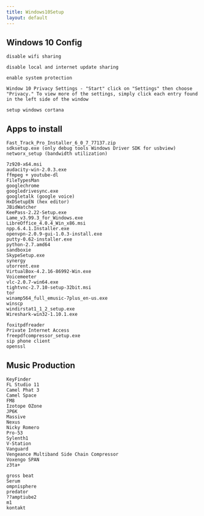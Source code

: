 ```yaml
---
title: Windows10Setup
layout: default
---
```


Windows 10 Config
-----------------

    disable wifi sharing

    disable local and internet update sharing

    enable system protection

    Window 10 Privacy Settings - "Start" click on "Settings" then choose "Privacy." To view more of the settings, simply click each entry found in the left side of the window

    setup windows cortana

Apps to install
---------------

    Fast_Track_Pro_Installer_6_0_7_77137.zip
    sdksetup.exe (only debug tools Windows Driver SDK for usbview)
    networx_setup (bandwidth utilization) 

    7z920-x64.msi
    audacity-win-2.0.3.exe
    ffmpeg + youtube-dl
    FileTypesMan
    googlechrome
    googledrivesync.exe
    googletalk (google voice)
    HxDSetupEN (hex editor)
    JBidWatcher
    KeePass-2.22-Setup.exe
    Lame_v3.99.3_for_Windows.exe
    LibreOffice_4.0.4_Win_x86.msi
    npp.6.4.1.Installer.exe
    openvpn-2.0.9-gui-1.0.3-install.exe
    putty-0.62-installer.exe
    python-2.7.amd64
    sandboxie
    SkypeSetup.exe
    synergy
    utorrent.exe
    VirtualBox-4.2.16-86992-Win.exe
    Voicemeeter
    vlc-2.0.7-win64.exe
    tightvnc-2.7.10-setup-32bit.msi
    tor
    winamp564_full_emusic-7plus_en-us.exe
    winscp
    windirstat1_1_2_setup.exe
    Wireshark-win32-1.10.1.exe

    foxitpdfreader
    Private Internet Access
    freepdfcompressor_setup.exe
    sip phone client
    openssl

Music Production
----------------

    KeyFinder
    FL Studio 11
    Camel Phat 3
    Camel Space
    FM8
    Izotope OZone
    JP6K
    Massive
    Nexus
    Nicky Romero
    Pro-53
    Sylenth1
    V-Station
    Vanguard
    Vengeance Multiband Side Chain Compressor
    Voxengo SPAN
    z3ta+

    gross beat
    Serum
    ompnisphere
    predator
    ??amptiube2
    m1
    kontakt
